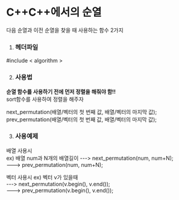 C++C++에서의 순열  
===========
다음 순열과 이전 순열을 찾을 때 사용하는 함수 2가지  

1. ### 헤더파일  
#include < algorithm >  

2. ### 사용법
**순열 함수를 사용하기 전에 먼저 정렬을 해줘야 함!!**  
sort함수를 사용하여 정렬을 해주자  

next_permutation(배열/벡터의 첫 번째 값, 배열/벡터의 마지막 값);  
prev_permutation(배열/벡터의 첫 번째 값, 배열/벡터의 마지막 값);  

3. ### 사용예제  
배열 사용시  
ex) 배열 num과 N개의 배열길이
---> next_permutation(num, num+N);  
---> prev_permutation(num, num+N);  

벡터 사용시
ex) 벡터 v가 있을때  
---> next_permutation(v.begin(), v.end());   
---> prev_permutation(v.begin(), v.end());   
